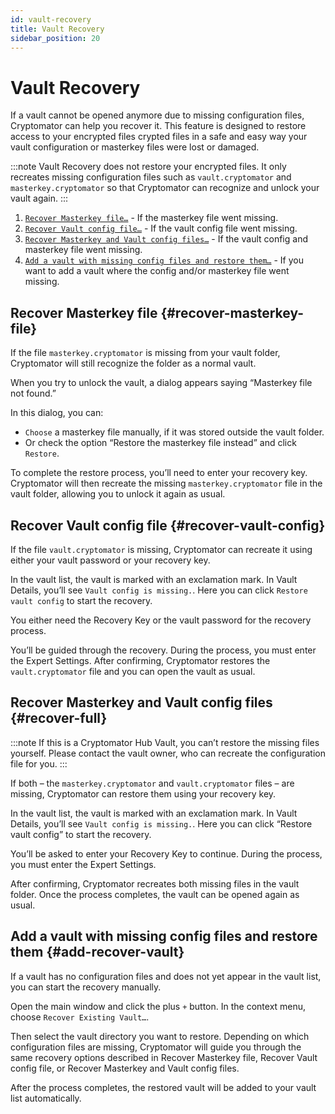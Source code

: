```yaml
---
id: vault-recovery
title: Vault Recovery
sidebar_position: 20
---
```


# Vault Recovery

If a vault cannot be opened anymore due to missing configuration files, Cryptomator can help you recover it.
This feature is designed to restore access to your encrypted files crypted files in a safe and easy way your vault configuration or masterkey files were lost or damaged.

:::note
Vault Recovery does not restore your encrypted files.
It only recreates missing configuration files such as `vault.cryptomator` and `masterkey.cryptomator` so that Cryptomator can recognize and unlock your vault again.
:::

1. [`Recover Masterkey file…`](#recover-masterkey-file) - If the masterkey file went missing.
2. [`Recover Vault config file…`](#recover-vault-config) - If the vault config file went missing.
3. [`Recover Masterkey and Vault config files…`](#recover-full) - If the vault config and masterkey file went missing.
4. [`Add a vault with missing config files and restore them…`](#add-recover-vault) - If you want to add a vault where the config and/or masterkey file went missing.

## Recover Masterkey file {#recover-masterkey-file}

If the file `masterkey.cryptomator` is missing from your vault folder, Cryptomator will still recognize the folder as a normal vault.

When you try to unlock the vault, a dialog appears saying “Masterkey file not found.”

In this dialog, you can:
- `Choose` a masterkey file manually, if it was stored outside the vault folder.
- Or check the option “Restore the masterkey file instead” and click `Restore`.

To complete the restore process, you’ll need to enter your recovery key.
Cryptomator will then recreate the missing `masterkey.cryptomator` file in the vault folder, allowing you to unlock it again as usual.

## Recover Vault config file {#recover-vault-config}

If the file `vault.cryptomator` is missing, Cryptomator can recreate it using either your vault password or your recovery key.

In the vault list, the vault is marked with an exclamation mark.
In Vault Details, you’ll see `Vault config is missing.`.
Here you can click `Restore vault config` to start the recovery.

You either need the Recovery Key or the vault password for the recovery process.

You’ll be guided through the recovery.
During the process, you must enter the Expert Settings.
After confirming, Cryptomator restores the `vault.cryptomator` file and you can open the vault as usual.

## Recover Masterkey and Vault config files {#recover-full}
:::note
If this is a Cryptomator Hub Vault, you can’t restore the missing files yourself.
Please contact the vault owner, who can recreate the configuration file for you.
:::

If both – the `masterkey.cryptomator` and `vault.cryptomator` files – are missing, Cryptomator can restore them using your recovery key.

In the vault list, the vault is marked with an exclamation mark.
In Vault Details, you’ll see `Vault config is missing.`.
Here you can click “Restore vault config” to start the recovery.

You’ll be asked to enter your Recovery Key to continue.
During the process, you must enter the Expert Settings.

After confirming, Cryptomator recreates both missing files in the vault folder.
Once the process completes, the vault can be opened again as usual.

## Add a vault with missing config files and restore them {#add-recover-vault}

If a vault has no configuration files and does not yet appear in the vault list, you can start the recovery manually.

Open the main window and click the plus `+` button.
In the context menu, choose `Recover Existing Vault…`.

Then select the vault directory you want to restore.
Depending on which configuration files are missing, Cryptomator will guide you through the same recovery options described in Recover Masterkey file, Recover Vault config file, or Recover Masterkey and Vault config files.

After the process completes, the restored vault will be added to your vault list automatically.